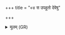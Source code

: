 +++
title = "०४ स उपहूतो देवेषु"

+++
<details><summary>मूलम् (GR)</summary>

स उपहूतो देवेषु भक्षयत्य्  
उपहूतस् तस्मिन् यद् देवेषु विश्वरूपम् ।  
देवेषु तपति देवेष्व् आ भाति  
(…) ॥ +++(see 1d)+++
</details>